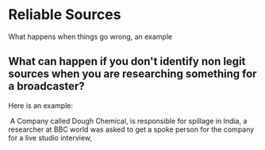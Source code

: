 # Reliable Sources

What happens when things go wrong, an example

## What can happen if you don't identify non legit sources when you are researching something for a broadcaster?


Here is an example:

 A Company called Dough Chemical, is responsible for spillage in India, a researcher at BBC world was asked to get a spoke person for the company for a live studio interview,